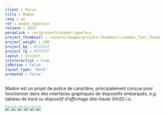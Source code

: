 ```yaml
---
client : Perso
title : Madon
lang : en
ref : madon-typeface
release : 2013
permalink : /en/projects/madon-typeface
project_thumbnail : /assets/images/projets-thumbnails/madon_font_thumb.webp
project_weight : 200
project_bg : #222222
project_fg : #FFFFFF
layout : project
isInteraction : true
isMotion : false
layout_type: "dark"
promoted : false
---
```

Madon est un projet de police de caractère, principalement conçue pour fonctionner<!--more--> dans des interfaces graphiques de dispositifs embarqués, e.g. tableau de bord ou _dispositif d'affichage tête-haute_ (HUD) i.e.

![](/assets/images/projets/madon/madon-0.webp)
![](/assets/images/projets/madon/madon-4.webp)
![](/assets/images/projets/madon/madon-1.webp)
![](/assets/images/projets/madon/madon-2.webp)
![](/assets/images/projets/madon/madon-5.webp)
![](/assets/images/projets/madon/madon-3.webp)

